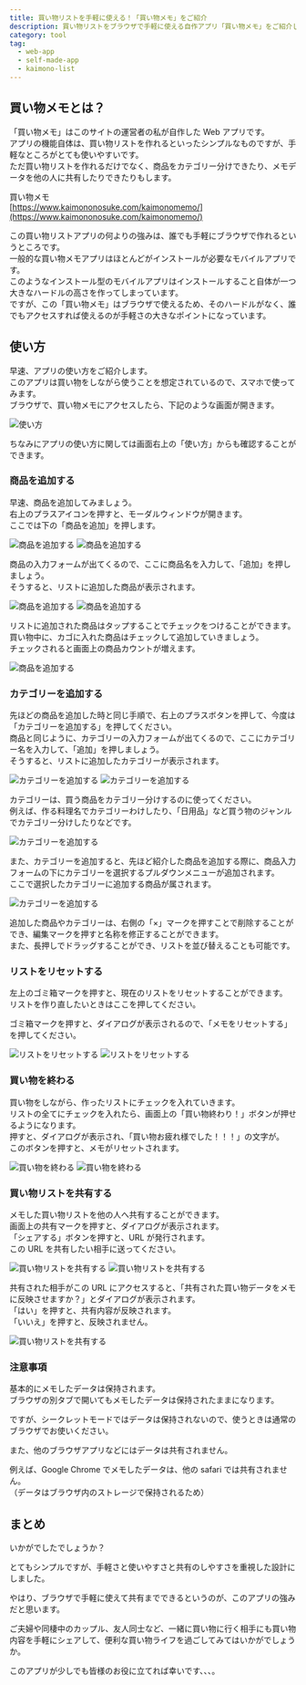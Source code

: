 ```yaml
---
title: 買い物リストを手軽に使える！「買い物メモ」をご紹介
description: 買い物リストをブラウザで手軽に使える自作アプリ「買い物メモ」をご紹介します。このアプリはブラウザで簡単に使うことができて、リストのカテゴリー分けや買い物データの共有も可能です。
category: tool
tag:
  - web-app
  - self-made-app
  - kaimono-list
---
```


## 買い物メモとは？

「買い物メモ」はこのサイトの運営者の私が自作した Web アプリです。<br>
アプリの機能自体は、買い物リストを作れるといったシンプルなものですが、手軽なところがとても使いやすいです。<br>
ただ買い物リストを作れるだけでなく、商品をカテゴリー分けできたり、メモデータを他の人に共有したりできたりもします。<br>

買い物メモ<br>
[https://www.kaimononosuke.com/kaimonomemo/](https://www.kaimononosuke.com/kaimonomemo/)

この買い物リストアプリの何よりの強みは、誰でも手軽にブラウザで作れるというところです。<br>
一般的な買い物メモアプリはほとんどがインストールが必要なモバイルアプリです。<br>
このようなインストール型のモバイルアプリはインストールすること自体が一つ大きなハードルの高さを作ってしまっています。<br>
ですが、この「買い物メモ」はブラウザで使えるため、そのハードルがなく、誰でもアクセスすれば使えるのが手軽さの大きなポイントになっています。

## 使い方

早速、アプリの使い方をご紹介します。<br>
このアプリは買い物をしながら使うことを想定されているので、スマホで使ってみます。<br>
ブラウザで、買い物メモにアクセスしたら、下記のような画面が開きます。

<img src="/image/IMG_9204.png" style="max-width: 300px;" alt="使い方">

ちなみにアプリの使い方に関しては画面右上の「使い方」からも確認することができます。

### 商品を追加する

早速、商品を追加してみましょう。<br>
右上のプラスアイコンを押すと、モーダルウィンドウが開きます。<br>
ここでは下の「商品を追加」を押します。

<div class="row">
<img src="/image/IMG_9204_2.png" style="max-width: 300px;" alt="商品を追加する">
<img src="/image/IMG_9205.png" style="max-width: 300px;" alt="商品を追加する">
</div>

商品の入力フォームが出てくるので、ここに商品名を入力して、「追加」を押しましょう。<br>
そうすると、リストに追加した商品が表示されます。

<div class="row">
<img src="/image/IMG_9206.png" style="max-width: 300px;" alt="商品を追加する">
<img src="/image/IMG_9223.png" style="max-width: 300px;" alt="商品を追加する">
</div>

リストに追加された商品はタップすることでチェックをつけることができます。<br>
買い物中に、カゴに入れた商品はチェックして追加していきましょう。<br>
チェックされると画面上の商品カウントが増えます。

<img src="/image/IMG_9208.png" style="max-width: 300px;" alt="商品を追加する">

### カテゴリーを追加する

先ほどの商品を追加した時と同じ手順で、右上のプラスボタンを押して、今度は「カテゴリーを追加する」を押してください。<br>
商品と同じように、カテゴリーの入力フォームが出てくるので、ここにカテゴリー名を入力して、「追加」を押しましょう。<br>
そうすると、リストに追加したカテゴリーが表示されます。

<div class="row">
<img src="/image/IMG_9224.png" style="max-width: 300px;" alt="カテゴリーを追加する">
<img src="/image/IMG_9225.png" style="max-width: 300px;" alt="カテゴリーを追加する">
</div>

カテゴリーは、買う商品をカテゴリー分けするのに使ってください。<br>
例えば、作る料理名でカテゴリーわけしたり、「日用品」など買う物のジャンルでカテゴリー分けしたりなどです。

<img src="/image/IMG_9221.png" style="max-width: 300px;" alt="カテゴリーを追加する">

また、カテゴリーを追加すると、先ほど紹介した商品を追加する際に、商品入力フォームの下にカテゴリーを選択するプルダウンメニューが追加されます。<br>
ここで選択したカテゴリーに追加する商品が属されます。

<img src="/image/IMG_9212.png" style="max-width: 300px;" alt="カテゴリーを追加する">

追加した商品やカテゴリーは、右側の「×」マークを押すことで削除することができ、編集マークを押すと名称を修正することができます。<br>
また、長押しでドラッグすることができ、リストを並び替えることも可能です。

### リストをリセットする

左上のゴミ箱マークを押すと、現在のリストをリセットすることができます。<br>
リストを作り直したいときはここを押してください。<br>

ゴミ箱マークを押すと、ダイアログが表示されるので、「メモをリセットする」を押してください。

<div class="row">
<img src="/image/IMG_9226.png" style="max-width: 300px;" alt="リストをリセットする">
<img src="/image/IMG_9214.png" style="max-width: 300px;" alt="リストをリセットする">
</div>

### 買い物を終わる

買い物をしながら、作ったリストにチェックを入れていきます。<br>
リストの全てにチェックを入れたら、画面上の「買い物終わり！」ボタンが押せるようになります。<br>
押すと、ダイアログが表示され、「買い物お疲れ様でした！！！」の文字が。<br>
このボタンを押すと、メモがリセットされます。

<div class="row">
<img src="/image/IMG_9215.png" style="max-width: 300px;" alt="買い物を終わる">
<img src="/image/IMG_9216.png" style="max-width: 300px;" alt="買い物を終わる">
</div>

### 買い物リストを共有する

メモした買い物リストを他の人へ共有することができます。<br>
画面上の共有マークを押すと、ダイアログが表示されます。<br>
「シェアする」ボタンを押すと、URL が発行されます。<br>
この URL を共有したい相手に送ってください。

<div class="row">
<img src="/image/IMG_9217.png" style="max-width: 300px;" alt="買い物リストを共有する">
<img src="/image/IMG_9218.png" style="max-width: 300px;" alt="買い物リストを共有する">
</div>

共有された相手がこの URL にアクセスすると、「共有された買い物データをメモに反映させますか？」とダイアログが表示されます。<br>
「はい」を押すと、共有内容が反映されます。<br>
「いいえ」を押すと、反映されません。

<img src="/image/IMG_9219.png" style="max-width: 300px;" alt="買い物リストを共有する">

### 注意事項

基本的にメモしたデータは保持されます。<br>
ブラウザの別タブで開いてもメモしたデータは保持されたままになります。

ですが、シークレットモードではデータは保持されないので、使うときは通常のブラウザでお使いください。

また、他のブラウザアプリなどにはデータは共有されません。

例えば、Google Chrome でメモしたデータは、他の safari では共有されません。<br>
（データはブラウザ内のストレージで保持されるため）

## まとめ

いかがでしたでしょうか？

とてもシンプルですが、手軽さと使いやすさと共有のしやすさを重視した設計にしました。

やはり、ブラウザで手軽に使えて共有までできるというのが、このアプリの強みだと思います。

ご夫婦や同棲中のカップル、友人同士など、一緒に買い物に行く相手にも買い物内容を手軽にシェアして、便利な買い物ライフを過ごしてみてはいかがでしょうか。

このアプリが少しでも皆様のお役に立てれば幸いです、、、。

